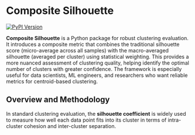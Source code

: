 # Composite Silhouette 

[![PyPI Version](https://img.shields.io/pypi/v/composite-silhouette?logo=pypi)](https://pypi.org/project/composite-silhouette/)

**Composite Silhouette** is a Python package for robust clustering evaluation.
It introduces a composite metric that combines the traditional silhouette score (micro-average across all samples) with the macro-averaged silhouette (averaged per cluster) using statistical weighting.
This provides a more nuanced assessment of clustering quality, helping identify the optimal number of clusters with greater confidence.
The framework is especially useful for data scientists, ML engineers, and researchers who want reliable metrics for centroid-based clustering.

## Overview and Methodology 
In standard clustering evaluation, the **silhouette coefficient** is widely used to measure how well each data point fits into its cluster in terms of intra-cluster cohesion and inter-cluster separation. 
